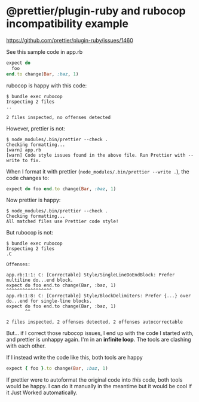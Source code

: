 # @prettier/plugin-ruby and rubocop incompatibility example

<https://github.com/prettier/plugin-ruby/issues/1460>

See this sample code in app.rb

```ruby
expect do
  foo
end.to change(Bar, :baz, 1)
```

rubocop is happy with this code:

```
$ bundle exec rubocop
Inspecting 2 files
..

2 files inspected, no offenses detected
```

However, prettier is not:

```
$ node_modules/.bin/prettier --check .
Checking formatting...
[warn] app.rb
[warn] Code style issues found in the above file. Run Prettier with --write to fix.
```

When I format it with prettier (`node_modules/.bin/prettier --write .`), the code changes to:

```ruby
expect do foo end.to change(Bar, :baz, 1)
```

Now prettier is happy:

```
$ node_modules/.bin/prettier --check .
Checking formatting...
All matched files use Prettier code style!
```

But rubocop is not:

```
$ bundle exec rubocop
Inspecting 2 files
.C

Offenses:

app.rb:1:1: C: [Correctable] Style/SingleLineDoEndBlock: Prefer multiline do...end block.
expect do foo end.to change(Bar, :baz, 1)
^^^^^^^^^^^^^^^^^
app.rb:1:8: C: [Correctable] Style/BlockDelimiters: Prefer {...} over do...end for single-line blocks.
expect do foo end.to change(Bar, :baz, 1)
       ^^

2 files inspected, 2 offenses detected, 2 offenses autocorrectable
```

But... if I correct those rubocop issues, I end up with the code I started with, and prettier is unhappy again. I'm in an **infinite loop**. The tools are clashing with each other.

If I instead write the code like this, both tools are happy

```ruby
expect { foo }.to change(Bar, :baz, 1)
```

If prettier were to autoformat the original code into _this_ code, both tools would be happy. I can do it manually in the meantime but it would be cool if it Just Worked automatically.
